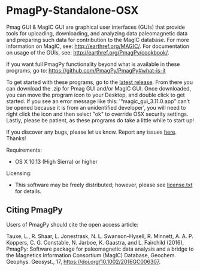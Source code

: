 # PmagPy-Standalone-OSX
Pmag GUI & MagIC GUI are graphical user interfaces (GUIs) that provide tools for uploading, downloading, and analyzing data paleomagnetic data and preparing such data for contribution to the MagIC database. For more information on MagIC, see: http://earthref.org/MAGIC/. For documentation on usage of the GUIs, see: http://earthref.org/PmagPy/cookbook/.

If you want full PmagPy functionality beyond what is available in these programs, go to: https://github.com/PmagPy/PmagPy#what-is-it

To get started with these programs, go to the [latest release](https://github.com/PmagPy/PmagPy-Standalone-OSX/releases/latest).  From there you can download the .zip for Pmag GUI and/or MagIC GUI.  Once downloaded, you can move the program icon to your Desktop, and double click to get started.  If you see an error message like this: '“magic\_gui\_3.11.0.app” can’t be opened because it is from an unidentified developer', you will need to right click the icon and then select "ok" to override OSX security settings.  Lastly, please be patient, as these programs do take a little while to start up!

If you discover any bugs, please let us know.  Report any issues [here](https://github.com/PmagPy/PmagPy-Standalone-OSX/issues/new).  Thanks!


Requirements:

  - OS X 10.13 (High Sierra) or higher

Licensing:

  - This software may be freely distributed; however, please see [license.txt](https://github.com/PmagPy/PmagPy-Standalone-OSX/blob/master/license.txt) for details.

## Citing PmagPy

Users of PmagPy should cite the open access article:

Tauxe, L., R. Shaar, L. Jonestrask, N. L. Swanson-Hysell, R. Minnett, A. A. P. Koppers, C. G. Constable, N. Jarboe, K. Gaastra, and L. Fairchild (2016), PmagPy: Software package for paleomagnetic data analysis and a bridge to the Magnetics Information Consortium (MagIC) Database, Geochem. Geophys. Geosyst., 17, https://doi.org/10.1002/2016GC006307.
